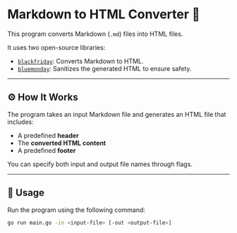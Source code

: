 # Markdown to HTML Converter 🧩

This program converts Markdown (`.md`) files into HTML files.

It uses two open-source libraries:
- [`blackfriday`](https://github.com/russross/blackfriday): Converts Markdown to HTML.
- [`bluemonday`](https://github.com/microcosm-cc/bluemonday): Sanitizes the generated HTML to ensure safety.

---

## ⚙️ How It Works

The program takes an input Markdown file and generates an HTML file that includes:
- A predefined **header**
- The **converted HTML content**
- A predefined **footer**

You can specify both input and output file names through flags.

---

## 🧭 Usage

Run the program using the following command:

```bash
go run main.go -in <input-file> [-out <output-file>]
